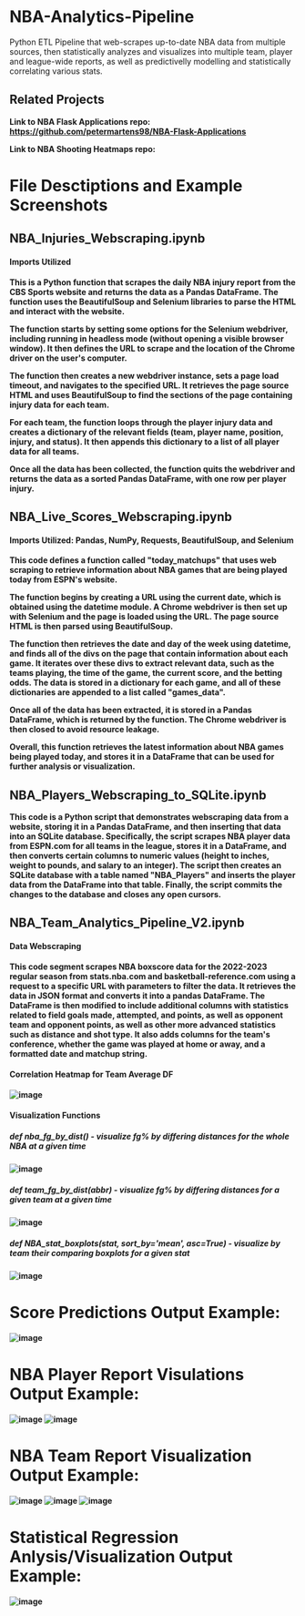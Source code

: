 # NBA-Analytics-Pipeline
Python ETL Pipeline that web-scrapes up-to-date NBA data from multiple sources, then statistically analyzes and visualizes into multiple team, player and league-wide reports, as well as predictivelly modelling and statistically correlating various stats.
## Related Projects
<b>Link to NBA Flask Applications repo:<b> https://github.com/petermartens98/NBA-Flask-Applications

<b>Link to NBA Shooting Heatmaps repo:<b> 

# File Desctiptions and Example Screenshots
## NBA_Injuries_Webscraping.ipynb
#### Imports Utilized
This is a Python function that scrapes the daily NBA injury report from the CBS Sports website and returns the data as a Pandas DataFrame. The function uses the BeautifulSoup and Selenium libraries to parse the HTML and interact with the website.

The function starts by setting some options for the Selenium webdriver, including running in headless mode (without opening a visible browser window). It then defines the URL to scrape and the location of the Chrome driver on the user's computer. 

The function then creates a new webdriver instance, sets a page load timeout, and navigates to the specified URL. It retrieves the page source HTML and uses BeautifulSoup to find the sections of the page containing injury data for each team.

For each team, the function loops through the player injury data and creates a dictionary of the relevant fields (team, player name, position, injury, and status). It then appends this dictionary to a list of all player data for all teams.

Once all the data has been collected, the function quits the webdriver and returns the data as a sorted Pandas DataFrame, with one row per player injury.

## NBA_Live_Scores_Webscraping.ipynb
#### Imports Utilized: Pandas, NumPy, Requests, BeautifulSoup, and Selenium
This code defines a function called "today_matchups" that uses web scraping to retrieve information about NBA games that are being played today from ESPN's website.

The function begins by creating a URL using the current date, which is obtained using the datetime module. A Chrome webdriver is then set up with Selenium and the page is loaded using the URL. The page source HTML is then parsed using BeautifulSoup.

The function then retrieves the date and day of the week using datetime, and finds all of the divs on the page that contain information about each game. It iterates over these divs to extract relevant data, such as the teams playing, the time of the game, the current score, and the betting odds. The data is stored in a dictionary for each game, and all of these dictionaries are appended to a list called "games_data".

Once all of the data has been extracted, it is stored in a Pandas DataFrame, which is returned by the function. The Chrome webdriver is then closed to avoid resource leakage.

Overall, this function retrieves the latest information about NBA games being played today, and stores it in a DataFrame that can be used for further analysis or visualization.

## NBA_Players_Webscraping_to_SQLite.ipynb
This code is a Python script that demonstrates webscraping data from a website, storing it in a Pandas DataFrame, and then inserting that data into an SQLite database. Specifically, the script scrapes NBA player data from ESPN.com for all teams in the league, stores it in a DataFrame, and then converts certain columns to numeric values (height to inches, weight to pounds, and salary to an integer). The script then creates an SQLite database with a table named "NBA_Players" and inserts the player data from the DataFrame into that table. Finally, the script commits the changes to the database and closes any open cursors.

## NBA_Team_Analytics_Pipeline_V2.ipynb
#### Data Webscraping
This code segment scrapes NBA boxscore data for the 2022-2023 regular season from stats.nba.com and basketball-reference.com using a request to a specific URL with parameters to filter the data. It retrieves the data in JSON format and converts it into a pandas DataFrame. The DataFrame is then modified to include additional columns with statistics related to field goals made, attempted, and points, as well as opponent team and opponent points, as well as other more advanced statistics such as distance and shot type. It also adds columns for the team's conference, whether the game was played at home or away, and a formatted date and matchup string. 

#### Correlation Heatmap for Team Average DF
![image](https://user-images.githubusercontent.com/87671757/235541616-6c0d92de-e570-4bcb-98b9-d375dc16c75b.png)

#### Visualization Functions
##### def nba_fg_by_dist() - visualize fg% by differing distances for the whole NBA at a given time
![image](https://user-images.githubusercontent.com/87671757/235541363-44827d57-2728-401e-821f-0a5a4d058930.png)
##### def team_fg_by_dist(abbr) - visualize fg% by differing distances for a given team at a given time
![image](https://user-images.githubusercontent.com/87671757/235541511-17b85615-4fb5-4c2f-bf1b-f1b9889beee5.png)

##### def NBA_stat_boxplots(stat, sort_by='mean', asc=True) - visualize by team their comparing boxplots for a given stat
![image](https://user-images.githubusercontent.com/87671757/235541852-8417ae48-0d5b-46fa-80d0-737c115f1636.png)


# Score Predictions Output Example:

![image](https://user-images.githubusercontent.com/87671757/217118003-b9600697-8872-49d3-abb3-b802d250dc68.png)

# NBA Player Report Visulations Output Example:

![image](https://user-images.githubusercontent.com/87671757/216218031-e24163fd-ed3a-4ca7-86f0-b5485a0cb23e.png)
![image](https://user-images.githubusercontent.com/87671757/216218377-ca8740ea-2d17-42de-a8ea-6d081fd4d08e.png)

# NBA Team Report Visualization Output Example:

![image](https://user-images.githubusercontent.com/87671757/216219222-f99764e9-e5b8-4450-929f-6c8b9c97a84c.png)
![image](https://user-images.githubusercontent.com/87671757/216219308-b41a6362-9866-439c-a14e-758fad5c3114.png)
![image](https://user-images.githubusercontent.com/87671757/216219426-bd3a4156-36d1-4f42-ab56-b01d85eb3e4a.png)

# Statistical Regression Anlysis/Visualization Output Example:

![image](https://user-images.githubusercontent.com/87671757/216218923-9181a857-1d5c-49b6-95e2-df7b19cc50fb.png)
